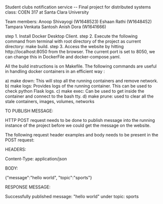
Student clubs notification service -- Final project for distributed systems class: COEN 317 at Santa Clara University

Team members: 
Anoop Shivayogi (W1648523)
Eshaan Rathi (W1648452)
Tampara Venkata Santosh Anish Dora (W1641666)


step 1. Install Docker Desktop Client.
step 2. Execute the following command from terminal with root directory of the project as current directory: make build.
step 3. Access the website by hitting http://localhost:8050 from the browser. The current port is set to 8050, we can change this in DockerFile and docker-compose.yaml.


All the build instructions is on Makefile. The following commands are useful in handling docker containers in an efficient way :

a) make down: 
            This will stop all the running containers and remove network.
b) make logs: 
            Provides logs of the running container. This can be used to check python Flask logs.
c) make exec: 
            Can be used to get inside the container and connect to the bash tty. 
d) make prune: 
            used to clear all the stale containers, images, volumes, networks



TO PUBLISH MESSAGE:

  HTTP POST request needs to be done to publish message into the running instance of the project before we could get the message on the website. 

  The following request header examples and body needs to be present in the POST request: 

  HEADERS: 

  Content-Type: application/json

  BODY:

  {"message":"hello world",
  "topic":"sports"}


  RESPONSE MESSAGE:

  Successfully published message: "hello world" under topic: sports
